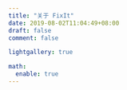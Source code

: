 ```yaml
---
title: "关于 FixIt"
date: 2019-08-02T11:04:49+08:00
draft: false
comment: false

lightgallery: true

math:
  enable: true
---
```


